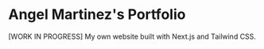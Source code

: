 # Angel Martinez's Portfolio

[WORK IN PROGRESS] My own website built with Next.js and Tailwind CSS.
